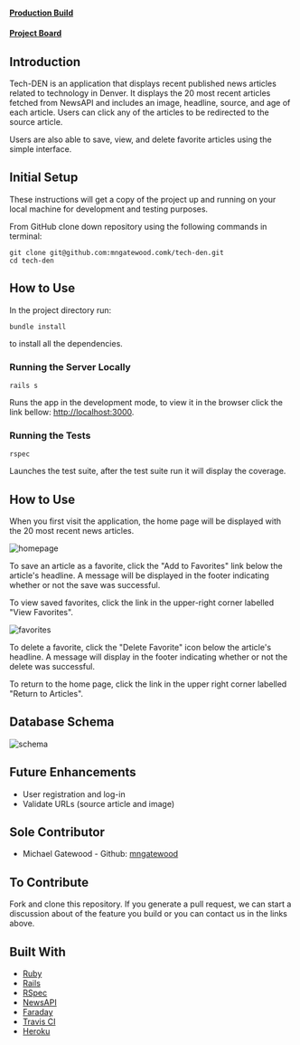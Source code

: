 #### [Production Build](https://mngatewood-tech-den.herokuapp.com/)
#### [Project Board](https://github.com/mngatewood/tech-den/projects/1)

## Introduction

Tech-DEN is an application that displays recent published news articles related to technology in Denver.  It displays the 20 most recent articles fetched from NewsAPI and includes an image, headline, source, and age of each article.  Users can click any of the articles to be redirected to the source article.

Users are also able to save, view, and delete favorite articles using the simple interface.

## Initial Setup

These instructions will get a copy of the project up and running on your local machine for development and testing purposes.

From GitHub clone down repository using the following commands in terminal:

    git clone git@github.com:mngatewood.comk/tech-den.git
    cd tech-den

## How to Use

In the project directory run:

    bundle install

to install all the dependencies.

### Running the Server Locally

    rails s

Runs the app in the development mode, to view it in the browser click the link bellow:
[http://localhost:3000](http://localhost:3000).

### Running the Tests

    rspec

Launches the test suite, after the test suite run it will display the coverage.

## How to Use

When you first visit the application, the home page will be displayed with the 20 most recent news articles.

![homepage](screenshots/homepage.png) <!-- .element style="width: 50%" -->

To save an article as a favorite, click the "Add to Favorites" link below the article's headline.  A message will be displayed in the footer indicating whether or not the save was successful.

To view saved favorites, click the link in the upper-right corner labelled "View Favorites".

![favorites](screenshots/favorites.png) <!-- .element style="width: 50%" -->

To delete a favorite, click the "Delete Favorite" icon below the article's headline.  A message will display in the footer indicating whether or not the delete was successful.

To return to the home page, click the link in the upper right corner labelled "Return to Articles".

## Database Schema

![schema](screenshots/schema.png)

## Future Enhancements

* User registration and log-in
* Validate URLs (source article and image)

## Sole Contributor

* Michael Gatewood - Github: [mngatewood](https://www.github.com/mngatewood)

## To Contribute

Fork and clone this repository. If you generate a pull request,  we can start a discussion about of the feature you build or you can contact us in the links above.   

## Built With

* [Ruby](https://ruby-lang.org/)
* [Rails](https://rubyonrails.org/)
* [RSpec](https://rspec.info/)
* [NewsAPI](https://newsapi.org)
* [Faraday](https://github.com/lostisland/faraday)
* [Travis CI](https://travis-ci.org/)
* [Heroku](https://herokuapp.com)
